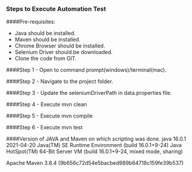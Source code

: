 ### Steps to Execute Automation Test

####Pre-requisites:
* Java should be installed.
* Maven should be installed.
* Chrome Browser should be installed.
* Selenium Driver should be downloaded.
* Clone the code from GIT.

####Step 1 - 
Open to command prompt(windows)/terminal(mac).

####Step 2 -
Navigate to the project folder.

####Step 3 -
Update the seleniumDriverPath in data.properties file.

####Step 4 -
Execute mvn clean

####Step 5 -
Execute mvn compile

####Step 6 -
Execute mvn test


####Version of JAVA and Maven on which scripting was done.
java 16.0.1 2021-04-20
Java(TM) SE Runtime Environment (build 16.0.1+9-24)
Java HotSpot(TM) 64-Bit Server VM (build 16.0.1+9-24, mixed mode, sharing)

Apache Maven 3.8.4 (9b656c72d54e5bacbed989b64718c159fe39b537)